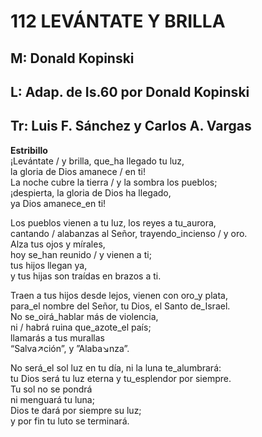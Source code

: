 # 112 LEVÁNTATE Y BRILLA

## M: Donald Kopinski
## L: Adap. de Is.60 por Donald Kopinski
## Tr: Luis F. Sánchez y Carlos A. Vargas

**Estribillo**  
¡Levántate / y brilla, que_ha llegado tu luz,  
la gloria de Dios amanece / en ti!  
La noche cubre la tierra / y la sombra los pueblos;  
¡despierta, la gloria de Dios ha llegado,  
ya Dios amanece_en ti!  

Los pueblos vienen a tu luz, los reyes a tu_aurora,  
cantando / alabanzas al Señor, trayendo_incienso / y oro.  
Alza tus ojos y mírales,  
hoy se_han reunido / y vienen a ti;  
tus hijos llegan ya,  
y tus hijas son traídas en brazos a ti.  

Traen a tus hijos desde lejos, vienen con oro_y plata,  
para_el nombre del Señor, tu Dios, el Santo de_Israel.  
No se_oirá_hablar más de violencia,  
ni / habrá ruina que_azote_el país;  
llamarás a tus murallas  
“Salva↗ción”, y ”Alaba↘nza”.  

No será_el sol luz en tu día, ni la luna te_alumbrará:  
tu Dios será tu luz eterna y tu_esplendor por siempre.  
Tu sol no se pondrá  
ni menguará tu luna;  
Dios te dará por siempre su luz;  
y por fin tu luto se terminará.  

